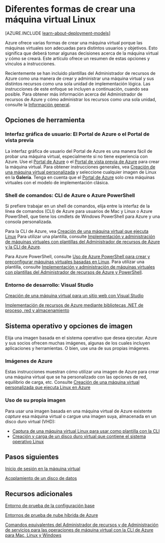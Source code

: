 <properties
	pageTitle="Diferentes formas de crear una máquina virtual Linux | Microsoft Azure"
	description="Enumera las distintas formas de crear una máquina virtual Linux en Azure y proporciona vínculos a instrucciones adicionales."
	services="virtual-machines"
	documentationCenter=""
	authors="dsk-2015"
	manager="timlt"
	editor=""
	tags="azure-service-management,azure-resource-manager"/>

<tags
	ms.service="virtual-machines"
	ms.devlang="na"
	ms.topic="article"
	ms.tgt_pltfrm="vm-linux"
	ms.workload="infrastructure-services"
	ms.date="08/12/2015"
	ms.author="dkshir"/>

# Diferentes formas de crear una máquina virtual Linux

[AZURE.INCLUDE [learn-about-deployment-models](../../includes/learn-about-deployment-models-both-include.md)]

Azure ofrece varias formas de crear una máquina virtual porque las máquinas virtuales son adecuadas para distintos usuarios y objetivos. Esto significa que deberá tomar algunas decisiones acerca de la máquina virtual y cómo se creará. Este artículo ofrece un resumen de estas opciones y vínculos a instrucciones.

Recientemente se han incluido plantillas del Administrador de recursos de Azure como una manera de crear y administrar una máquina virtual y sus distintos recursos como una sola unidad de implementación lógica. Las instrucciones de este enfoque se incluyen a continuación, cuando sea posible. Para obtener más información acerca del Administrador de recursos de Azure y cómo administrar los recursos como una sola unidad, consulte la [Información general][].

## Opciones de herramienta

### Interfaz gráfica de usuario: El Portal de Azure o el Portal de vista previa

La interfaz gráfica de usuario del Portal de Azure es una manera fácil de probar una máquina virtual, especialmente si no tiene experiencia con Azure. Use el [Portal de Azure](http://manage.windowsazure.com) o el [Portal de vista previa de Azure](http://portal.azure.com) para crear la máquina virtual. Para obtener instrucciones generales, vea [Creación de una máquina virtual personalizada][] y seleccione cualquier imagen de Linux en la **Galería**. Tenga en cuenta que el [Portal de Azure](http://manage.windowsazure.com) solo crea máquinas virtuales con el modelo de implementación clásica.

### Shell de comandos: CLI de Azure o Azure PowerShell

Si prefiere trabajar en un shell de comandos, elija entre la interfaz de la línea de comandos (CLI) de Azure para usuarios de Mac y Linux o Azure PowerShell, que tiene los cmdlets de Windows PowerShell para Azure y una consola personalizada.

Para la CLI de Azure, vea [Creación de una máquina virtual que ejecuta Linux][] Para utilizar una plantilla, consulte [Implementación y administración de máquinas virtuales con plantillas del Administrador de recursos de Azure y la CLI de Azure][].

Para Azure PowerShell, consulte [Uso de Azure PowerShell para crear y preconfigurar máquinas virtuales basadas en Linux][]. Para utilizar una plantilla, consulte [Implementación y administración de máquinas virtuales con plantillas del Administrador de recursos de Azure y PowerShell][].

### Entorno de desarrollo: Visual Studio

[Creación de una máquina virtual para un sitio web con Visual Studio][]

[Implementación de recursos de Azure mediante bibliotecas .NET de proceso, red y almacenamiento][]

## Sistema operativo y opciones de imagen

Elija una imagen basada en el sistema operativo que desea ejecutar. Azure y sus socios ofrecen muchas imágenes, algunas de los cuales incluyen aplicaciones y herramientas. O bien, use una de sus propias imágenes.

### Imágenes de Azure

Estas instrucciones muestran cómo utilizar una imagen de Azure para crear una máquina virtual que se ha personalizado con las opciones de red, equilibrio de carga, etc. Consulte [Creación de una máquina virtual personalizada que ejecuta Linux en Azure][]

### Uso de su propia imagen

Para usar una imagen basada en una máquina virtual de Azure existente *capture* esa máquina virtual o cargue una imagen suya, almacenada en un disco duro virtual (VHD):

- [Captura de una máquina virtual Linux para usar como plantilla con la CLI][]
- [Creación y carga de un disco duro virtual que contiene el sistema operativo Linux][]

## Pasos siguientes

[Inicio de sesión en la máquina virtual][]

[Acoplamiento de un disco de datos][]

## Recursos adicionales

[Entorno de prueba de la configuración base][]

[Entornos de prueba de nube híbrida de Azure][]

[Comandos equivalentes del Administrador de recursos y de Administración de servicios para las operaciones de máquina virtual con la CLI de Azure para Mac, Linux y Windows][]

<!-- LINKS -->
[Información general]: ../resource-group-overview.md

[Create a Virtual Machine Running Windows]: virtual-machines-windows-tutorial.md
[Create a Virtual Machine Running Linux]: virtual-machines-linux-tutorial.md

[Comandos equivalentes del Administrador de recursos y de Administración de servicios para las operaciones de máquina virtual con la CLI de Azure para Mac, Linux y Windows]: xplat-cli-azure-manage-vm-asm-arm.md
[Implementación y administración de máquinas virtuales con plantillas del Administrador de recursos de Azure y la CLI de Azure]: virtual-machines-deploy-rmtemplates-azure-cli.md
[Implementación y administración de máquinas virtuales con plantillas del Administrador de recursos de Azure y PowerShell]: virtual-machines-deploy-rmtemplates-powershell.md
[Uso de Azure PowerShell para crear y preconfigurar máquinas virtuales basadas en Linux]: virtual-machines-ps-create-preconfigure-linux-vms.md

[Creación de una máquina virtual personalizada que ejecuta Linux en Azure]: virtual-machines-linux-create-custom.md
[Captura de una máquina virtual Linux para usar como plantilla con la CLI]: virtual-machines-linux-capture-image.md

[Creación y carga de un disco duro virtual que contiene el sistema operativo Linux]: virtual-machines-linux-create-upload-vhd.md

[Creación de una máquina virtual para un sitio web con Visual Studio]: virtual-machines-dotnet-create-visual-studio-powershell.md
[Implementación de recursos de Azure mediante bibliotecas .NET de proceso, red y almacenamiento]: virtual-machines-arm-deployment.md

[Inicio de sesión en la máquina virtual]: virtual-machines-linux-how-to-log-on.md

[Acoplamiento de un disco de datos]: virtual-machines-linux-how-to-attach-disk.md

[Entorno de prueba de la configuración base]: virtual-machines-base-configuration-test-environment.md
[Entornos de prueba de nube híbrida de Azure]: virtual-machines-hybrid-cloud-test-environments.md

[Creación de una máquina virtual que ejecuta Linux]: virtual-machines-linux-tutorial.md
[Creación de una máquina virtual personalizada]: virtual-machines-create-custom.md

<!---HONumber=Oct15_HO4-->